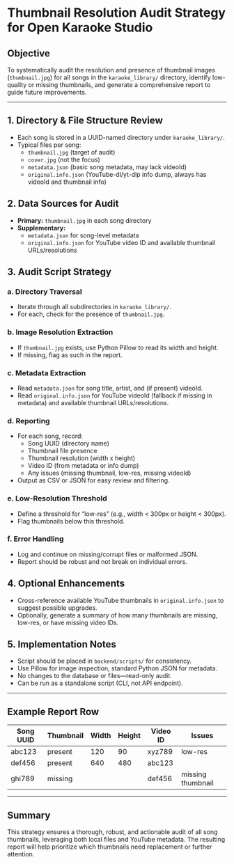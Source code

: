# Thumbnail Resolution Audit Strategy for Open Karaoke Studio

## Objective
To systematically audit the resolution and presence of thumbnail images (`thumbnail.jpg`) for all songs in the `karaoke_library/` directory, identify low-quality or missing thumbnails, and generate a comprehensive report to guide future improvements.

---

## 1. Directory & File Structure Review
- Each song is stored in a UUID-named directory under `karaoke_library/`.
- Typical files per song:
  - `thumbnail.jpg` (target of audit)
  - `cover.jpg` (not the focus)
  - `metadata.json` (basic song metadata, may lack videoId)
  - `original.info.json` (YouTube-dl/yt-dlp info dump, always has videoId and thumbnail info)

## 2. Data Sources for Audit
- **Primary:** `thumbnail.jpg` in each song directory
- **Supplementary:**
  - `metadata.json` for song-level metadata
  - `original.info.json` for YouTube video ID and available thumbnail URLs/resolutions

## 3. Audit Script Strategy
### a. Directory Traversal
- Iterate through all subdirectories in `karaoke_library/`.
- For each, check for the presence of `thumbnail.jpg`.

### b. Image Resolution Extraction
- If `thumbnail.jpg` exists, use Python Pillow to read its width and height.
- If missing, flag as such in the report.

### c. Metadata Extraction
- Read `metadata.json` for song title, artist, and (if present) videoId.
- Read `original.info.json` for YouTube videoId (fallback if missing in metadata) and available thumbnail URLs/resolutions.

### d. Reporting
- For each song, record:
  - Song UUID (directory name)
  - Thumbnail file presence
  - Thumbnail resolution (width x height)
  - Video ID (from metadata or info dump)
  - Any issues (missing thumbnail, low-res, missing videoId)
- Output as CSV or JSON for easy review and filtering.

### e. Low-Resolution Threshold
- Define a threshold for “low-res” (e.g., width < 300px or height < 300px).
- Flag thumbnails below this threshold.

### f. Error Handling
- Log and continue on missing/corrupt files or malformed JSON.
- Report should be robust and not break on individual errors.

## 4. Optional Enhancements
- Cross-reference available YouTube thumbnails in `original.info.json` to suggest possible upgrades.
- Optionally, generate a summary of how many thumbnails are missing, low-res, or have missing video IDs.

## 5. Implementation Notes
- Script should be placed in `backend/scripts/` for consistency.
- Use Pillow for image inspection, standard Python JSON for metadata.
- No changes to the database or files—read-only audit.
- Can be run as a standalone script (CLI, not API endpoint).

---

## Example Report Row
| Song UUID | Thumbnail | Width | Height | Video ID | Issues |
|-----------|-----------|-------|--------|----------|--------|
| abc123    | present   | 120   | 90     | xyz789   | low-res |
| def456    | present   | 640   | 480    | abc123   |         |
| ghi789    | missing   |       |        | def456   | missing thumbnail |

---

## Summary
This strategy ensures a thorough, robust, and actionable audit of all song thumbnails, leveraging both local files and YouTube metadata. The resulting report will help prioritize which thumbnails need replacement or further attention.

